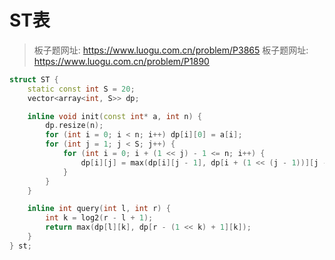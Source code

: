 # ST表

> 板子题网址: https://www.luogu.com.cn/problem/P3865
> 板子题网址: https://www.luogu.com.cn/problem/P1890

```cpp
struct ST {
    static const int S = 20;
    vector<array<int, S>> dp;

    inline void init(const int* a, int n) {
        dp.resize(n);
        for (int i = 0; i < n; i++) dp[i][0] = a[i];
        for (int j = 1; j < S; j++) {
            for (int i = 0; i + (1 << j) - 1 <= n; i++) {
                dp[i][j] = max(dp[i][j - 1], dp[i + (1 << (j - 1))][j - 1]);
            }
        }
    }

    inline int query(int l, int r) {
        int k = log2(r - l + 1);
        return max(dp[l][k], dp[r - (1 << k) + 1][k]);
    }
} st;
```
